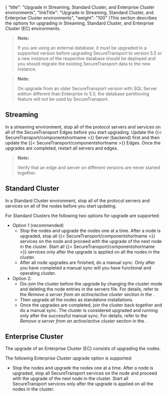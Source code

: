 {
    "title": "Upgrade in Streaming, Standard Cluster, and Enterprise Cluster environments",
    "linkTitle": "Upgrade in Streaming, Standard Cluster, and Enterprise Cluster environments",
    "weight": "100"
}This section describes the options for upgrading in Streaming, Standard Cluster, and Enterprise Cluster (EC) environments.

> **Note:**
>
> If you are using an external database, it must be upgraded to a supported version before upgrading SecureTransport to version 5.5 or a new instance of the respective database should be deployed and you should migrate the existing SecureTransport data to the new instance.

> **Note:**
>
> On upgrade from an older SecureTransport version with SQL Server edition different than Enterprise to 5.5, the database partitioning feature will not be used by SecureTransport.

## Streaming

In a streaming environment, stop all of the protocol servers and services on all of the SecureTransport Edges before you start upgrading. Update the {{< SecureTransport/componentshortname  >}} Server (backend) first and then update the {{< SecureTransport/componentshortname  >}} Edges. Once the upgrades are completed, restart all servers and edges.

> **Note:**
>
> Verify that an edge and server on different versions are never started together.

## Standard Cluster

In a Standard Cluster environment, stop all of the protocol servers and services on all of the nodes before you start updating.

For Standard Clusters the following two options for upgrade are supported:

-   Option 1 (recommended)
    -   Stop the nodes and upgrade the nodes one at a time. After a node is upgraded, stop all {{< SecureTransport/componentshortname >}} services on the node and proceed with the upgrade of the next node in the cluster. Start all {{< SecureTransport/componentshortname >}} services only after the upgrade is applied on all the nodes in the cluster.
    -   After all node upgrades are finished, do a manual sync. Only after you have completed a manual sync will you have functional and operating cluster.
-   Option 2:
    -   Dis-join the cluster before the upgrade by changing the cluster mode and deleting the node entries in the servers file. For details, refer to the *Remove a server from an active/active cluster* section in the .
    -   Then upgrade all the nodes as standalone installations.
    -   Once the upgrades are completed, join the cluster back together and do a manual sync. The cluster is considered upgraded and running only after the successful manual sync. For details, refer to the *Remove a server from an active/active cluster* section in the .

## Enterprise Cluster

The upgrade of an Enterprise Cluster (EC) consists of upgrading the nodes.

The following Enterprise Cluster upgrade option is supported:

-   Stop the nodes and upgrade the nodes one at a time. After a node is upgraded, stop all SecureTransport services on the node and proceed with the upgrade of the next node in the cluster. Start all SecureTransport services only after the upgrade is applied on all the nodes in the cluster.
